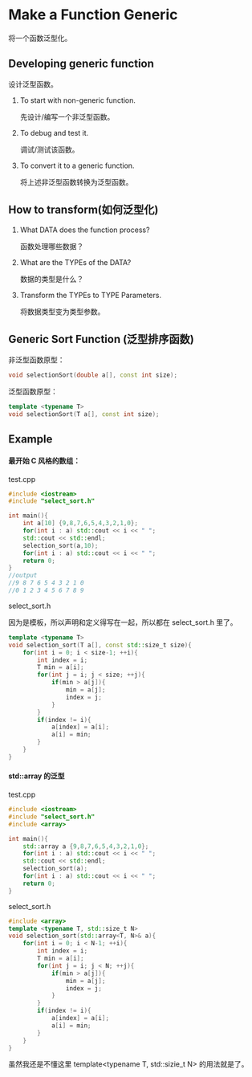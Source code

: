 # Make a Function Generic

将一个函数泛型化。

## Developing generic function

设计泛型函数。

1. To start with non-generic function.

   先设计/编写一个非泛型函数。

2. To debug and test it.

   调试/测试该函数。

3. To convert it to a generic function.

   将上述非泛型函数转换为泛型函数。

## How to transform(如何泛型化)

1. What DATA does the function process?

   函数处理哪些数据？

2. What are the TYPEs of the DATA?

   数据的类型是什么？

3. Transform the TYPEs to TYPE Parameters.

   将数据类型变为类型参数。

## Generic Sort Function (泛型排序函数)

非泛型函数原型：

~~~C++
void selectionSort(double a[], const int size);
~~~

泛型函数原型：

~~~C++
template <typename T>
void selectionSort(T a[], const int size);
~~~

## Example

#### 最开始 C 风格的数组：

test.cpp

~~~C++
#include <iostream>
#include "select_sort.h"

int main(){
    int a[10] {9,8,7,6,5,4,3,2,1,0};
    for(int i : a) std::cout << i << " ";
    std::cout << std::endl;
    selection_sort(a,10);
    for(int i : a) std::cout << i << " ";
    return 0;
}
//output
//9 8 7 6 5 4 3 2 1 0 
//0 1 2 3 4 5 6 7 8 9
~~~

select_sort.h

因为是模板，所以声明和定义得写在一起，所以都在 select_sort.h 里了。

~~~C++
template <typename T>
void selection_sort(T a[], const std::size_t size){
    for(int i = 0; i < size-1; ++i){
        int index = i;
        T min = a[i];
        for(int j = i; j < size; ++j){
            if(min > a[j]){
                min = a[j];
                index = j;
            }
        }
        if(index != i){
            a[index] = a[i];
            a[i] = min;
        }
    }
}
~~~

#### std::array 的泛型

test.cpp

~~~C++
#include <iostream>
#include "select_sort.h"
#include <array>

int main(){
    std::array a {9,8,7,6,5,4,3,2,1,0};
    for(int i : a) std::cout << i << " ";
    std::cout << std::endl;
    selection_sort(a);
    for(int i : a) std::cout << i << " ";
    return 0;
}
~~~

select_sort.h

~~~C++
#include <array>
template <typename T, std::size_t N>
void selection_sort(std::array<T, N>& a){
    for(int i = 0; i < N-1; ++i){
        int index = i;
        T min = a[i];
        for(int j = i; j < N; ++j){
            if(min > a[j]){
                min = a[j];
                index = j;
            }
        }
        if(index != i){
            a[index] = a[i];
            a[i] = min;
        }
    }
}
~~~

虽然我还是不懂这里 template<typename T, std::sizie_t N> 的用法就是了。